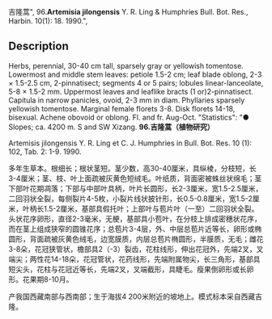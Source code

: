 吉隆蒿",
96.**Artemisia jilongensis** Y. R. Ling & Humphries Bull. Bot. Res., Harbin. 10(1): 18. 1990.",

## Description
Herbs, perennial, 30-40 cm tall, sparsely gray or yellowish tomentose. Lowermost and middle stem leaves: petiole 1.5-2 cm; leaf blade oblong, 2-3 × 1.5-2.5 cm, 2-pinnatisect; segments 4 or 5 pairs; lobules linear-lanceolate, 5-8 × 1.5-2 mm. Uppermost leaves and leaflike bracts (1 or)2-pinnatisect. Capitula in narrow panicles, ovoid, 2-3 mm in diam. Phyllaries sparsely yellowish tomentose. Marginal female florets 3-8. Disk florets 14-18, bisexual. Achene obovoid or oblong. Fl. and fr. Aug-Oct.
  "Statistics": "● Slopes; ca. 4200 m. S and SW Xizang.
**96.吉隆蒿（植物研究）**

Artemisis jilongensis Y. R. Ling et C. J. Humphries in Bull. Bot. Res. 10 (1): 102, Tab. 2: 1-9. 1990.

多年生草本。根细长；根状茎短。茎少数，高30-40厘米，具纵棱，分枝短，长3-4厘米；茎、枝、叶上面疏被灰黄色短绒毛。叶纸质，背面密被蛛丝状绵毛；茎下部叶花期凋落；下部与中部叶具柄，叶片长圆形，长2-3厘米，宽1.5-2.5厘米，二回羽状全裂，每侧裂片4-5枚，小裂片线状披针形，长0.5-0.8厘米，宽1.5-2厘米，叶柄长1.5-2厘米，基部具假托叶；上部叶与苞片叶（一至）二回羽状全裂。头状花序卵形，直径2-3毫米，无梗，基部具小苞叶，在分枝上排成密穗状花序，而在茎上组成狭窄的圆锥花序；总苞片3-4层，外、中层总苞片近等长，卵形或椭圆形，背面疏被灰黄色绒毛，边宽膜质，内层总苞片椭圆形，半膜质，无毛；雌花3-8朵，花冠狭管状，檐部具2（-3）裂齿，花柱线形，伸出花冠外，先端2叉，叉端尖；两性花14-18朵，花冠管状，花药线形，先端附属物尖，长三角形，基部具短尖头，花柱与花冠近等长，先端2叉，叉端截形，具睫毛。瘦果倒卵形或长卵形。花果期8-10月。

产我国西藏南部与西南部；生于海拔4 200米附近的坡地上。模式标本采自西藏吉隆。
